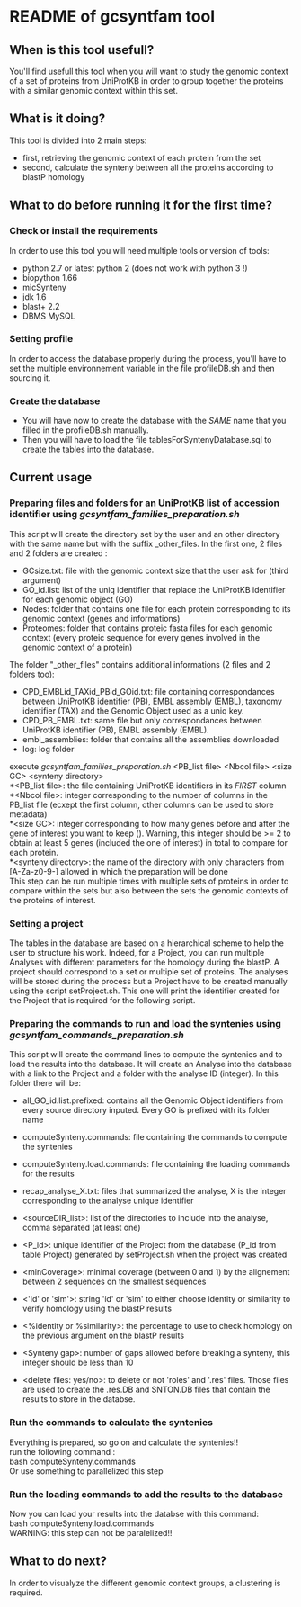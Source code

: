 # README of gcsyntfam tool

## When is this tool usefull?
You'll find usefull this tool when you will want to study the genomic context of a set of proteins from UniProtKB in order to group together the proteins with a similar genomic context within this set.

## What is it doing?
This tool is divided into 2 main steps:
* first, retrieving the genomic context of each protein from the set
* second, calculate the synteny between all the proteins according to blastP homology

## What to do before running it for the first time?
### Check or install the requirements
In order to use this tool you will need multiple tools or version of tools:
* python 2.7 or latest python 2 (does not work with python 3 !)
* biopython 1.66
* micSynteny
* jdk 1.6
* blast+ 2.2
* DBMS MySQL 

### Setting profile
In order to access the database properly during the process, you'll have to set the multiple environnement variable in the file profileDB.sh and then sourcing it.

### Create the database
* You will have now to create the database with the _SAME_ name that you filled in the profileDB.sh manually.
* Then you will have to load the file tablesForSyntenyDatabase.sql to create the tables into the database.

## Current usage
### Preparing files and folders for an UniProtKB list of accession identifier using _gcsyntfam\_families\_preparation.sh_
This script will create the directory set by the user and an other directory with the same name but with the suffix \_other\_files.
In the first one, 2 files and 2 folders are created :
* GCsize.txt: file with the genomic context size that the user ask for (third argument)
* GO_id.list: list of the uniq identifier that replace the UniProtKB identifier for each genomic object (GO)
* Nodes: folder that contains one file for each protein corresponding to its genomic context (genes and informations)
* Proteomes: folder that contains proteic fasta files for each genomic context (every proteic sequence for every genes involved in the genomic context of a protein)     
   
The folder "\_other\_files" contains additional informations (2 files and 2 folders too):    
* CPD_EMBLid_TAXid_PBid_GOid.txt: file containing correspondances between UniProtKB identifier (PB), EMBL assembly (EMBL), taxonomy identifier (TAX) and the Genomic Object used as a uniq key.
* CPD_PB_EMBL.txt: same file but only correspondances between UniProtKB identifier (PB), EMBL assembly (EMBL).
* embl_assemblies: folder that contains all the assemblies downloaded
* log: log folder

execute _gcsyntfam\_families\_preparation.sh_ \<PB\_list file\> \<Nbcol file\> \<size GC\> \<synteny directory\>   
*\<PB\_list file\>: the file containing UniProtKB identifiers in its _FIRST_ column   
*\<Nbcol file\>: integer corresponding to the number of columns in the PB\_list file (ecxept the first column, other columns can be used to store metadata)   
*\<size GC\>: integer corresponding to how many genes before and after the gene of interest you want to keep (). Warning, this integer should be >= 2 to obtain at least 5 genes (included the one of interest) in total to compare for each protein.   
*\<synteny directory\>:  the name of the directory with only characters from [A-Za-z0-9-] allowed in which the preparation will be done   
This step can be run multiple times with multiple sets of proteins in order to compare within the sets but also between the sets the genomic contexts of the proteins of interest.

### Setting a project
The tables in the database are based on a hierarchical scheme to help the user to structure his work. Indeed, for a Project, you can run multiple Analyses with different parameters for the homology during the blastP. A project should correspond to a set or multiple set of proteins. The analyses will be stored during the process but a Project have to be created manually using the script setProject.sh. This one will print the identifier created for the Project that is required for the following script.

### Preparing the commands to run and load the syntenies using _gcsyntfam\_commands\_preparation.sh_
This script will create the command lines to compute the syntenies and to load the results into the database. It will create an Analyse into the database with a link to the Project and a folder with the analyse ID (integer). In this folder there will be:
* all\_GO\_id.list.prefixed: contains all the Genomic Object identifiers from every source directory inputed. Every GO is prefixed with its folder name   
* computeSynteny.commands: file containing the commands to compute the syntenies    
* computeSynteny.load.commands: file containing the loading commands for the results  
* recap\_analyse\_X.txt: files that summarized the analyse, X is the integer corresponding to the analyse unique identifier    

* \<sourceDIR\_list\>: list of the directories to include into the analyse, comma separated (at least one)    
* \<P\_id\>: unique identifier of the Project from the database (P_id from table Project) generated by setProject.sh when the project was created    
* \<minCoverage\>: minimal coverage (between 0 and 1) by the alignement between 2 sequences on the smallest sequences    
* \<'id' or 'sim'\>: string 'id' or 'sim' to either choose identity or similarity to verify homology using the blastP results     
* \<%identity or %similarity\>: the percentage to use to check homology on the previous argument on the blastP results     
* \<Synteny gap\>: number of gaps allowed before breaking a synteny, this integer should be less than 10    
* \<delete files: yes/no\>: to delete or not 'roles' and '.res' files. Those files are used to create the .res.DB and SNTON.DB files that contain the results to store in the databse.    

### Run the commands to calculate the syntenies
Everything is prepared, so go on and calculate the syntenies!!    
run the following command :     
bash computeSynteny.commands    
Or use something to parallelized this step
### Run the loading commands to add the results to the database
Now you can load your results into the databse with this command:    
bash computeSynteny.load.commands     
WARNING: this step can not be paralelized!!

## What to do next?
In order to visualyze the different genomic context groups, a clustering is required.
